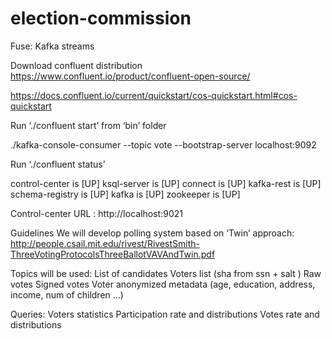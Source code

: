 # election-commission
Fuse: Kafka streams


Download confluent distribution
https://www.confluent.io/product/confluent-open-source/

https://docs.confluent.io/current/quickstart/cos-quickstart.html#cos-quickstart

Run ‘./confluent start’ from ‘bin’ folder

./kafka-console-consumer --topic vote --bootstrap-server   localhost:9092

Run ‘./confluent status’

control-center is [UP]
ksql-server is [UP]
connect is [UP]
kafka-rest is [UP]
schema-registry is [UP]
kafka is [UP]
zookeeper is [UP]

Control-center URL : http://localhost:9021

Guidelines
We will develop polling system based on ‘Twin’ approach: 
http://people.csail.mit.edu/rivest/RivestSmith-ThreeVotingProtocolsThreeBallotVAVAndTwin.pdf

Topics will be used:
List of candidates
Voters list (sha from ssn + salt )
Raw votes
Signed votes 
Voter anonymized metadata (age, education, address, income,  num of children ...)

Queries:
Voters statistics
Participation rate and distributions
Votes rate and distributions
